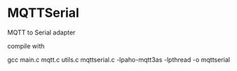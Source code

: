 # MQTTSerial
MQTT to Serial adapter

compile with

 gcc main.c mqtt.c utils.c mqttserial.c -lpaho-mqtt3as -lpthread -o mqttserial
